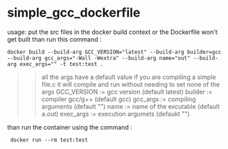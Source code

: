 # simple_gcc_dockerfile

usage:
  put the src files in the docker build context or the Dockerfile won't get built
  than run this command :
    
    docker build --build-arg GCC_VERSION="latest" --build-arg builder=gcc --build-arg gcc_args="-Wall -Wextra" --build-arg name="out" --build-arg exec_args="" -t test:test .
    
   >> all the args have a default value if you are compiling a simple file.c it will compile and run without
   needing to set none of the args
   >> GCC_VERSION := gcc version (default latest)
   >> builder := compiler gcc/g++ (default gcc)
   >> gcc_args := compiling arguments (default "")
   >> name := name of the excutable (default a.out)
   >> exec_args := execution argumets (defaukt "")
  
   than run the container using the command :
   
     docker run --rm test:test
